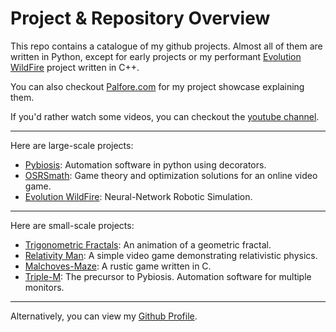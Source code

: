 # Project & Repository Overview


This repo contains a catalogue of my github projects. Almost all of them are written in Python, except for early projects or my performant [Evolution WildFire](https://github.com/Palfore/Evolution-WildFire) project written in C++.

You can also checkout [Palfore.com](https://palfore.com/) for my project showcase explaining them.

If you'd rather watch some videos, you can checkout the [youtube channel](https://www.youtube.com/channel/UCB_JCZhjR16dXHrSlX7ANtg).

---

Here are large-scale projects:
- [Pybiosis](https://github.com/Palfore/Pybiosis): Automation software in python using decorators.
- [OSRSmath](https://github.com/Palfore/OSRSmath): Game theory and optimization solutions for an online video game.
- [Evolution WildFire](https://github.com/Palfore/Evolution-WildFire): Neural-Network Robotic Simulation.

---

Here are small-scale projects:
- [Trigonometric Fractals](https://github.com/Palfore/Trigonometric-Fractal): An animation of a geometric fractal.
- [Relativity Man](https://github.com/Palfore/Relativity-Man): A simple video game demonstrating relativistic physics.
- [Malchoves-Maze](https://github.com/Palfore/Malchoves-Maze): A rustic game written in C.
- [Triple-M](https://github.com/Palfore/Triple-M): The precursor to Pybiosis. Automation software for multiple monitors.

---
Alternatively, you can view my [Github Profile](https://github.com/Palfore).

